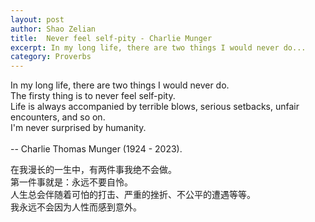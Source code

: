 ```yaml
---
layout: post
author: Shao Zelian
title:  Never feel self-pity - Charlie Munger
excerpt: In my long life, there are two things I would never do...
category: Proverbs
---
```


In my long life, there are two things I would never do. <br/>
The firsty thing is to never feel self-pity. <br/>
Life is always accompanied by terrible blows, serious setbacks, unfair encounters, and so on. <br/>
I'm never surprised by humanity.<br/><br/>
-- Charlie Thomas Munger (1924 - 2023).<br/>

在我漫长的一生中，有两件事我绝不会做。<br/>
第一件事就是：永远不要自怜。<br/>
人生总会伴随着可怕的打击、严重的挫折、不公平的遭遇等等。<br/>
我永远不会因为人性而感到意外。<br/>

